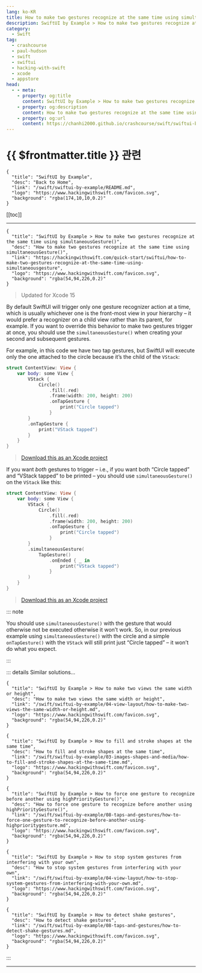 ```yaml
---
lang: ko-KR
title: How to make two gestures recognize at the same time using simultaneousGesture()
description: SwiftUI by Example > How to make two gestures recognize at the same time using simultaneousGesture()
category:
  - Swift
tag: 
  - crashcourse
  - paul-hudson
  - swift
  - swiftui
  - hacking-with-swift
  - xcode
  - appstore
head:
  - - meta:
    - property: og:title
      content: SwiftUI by Example > How to make two gestures recognize at the same time using simultaneousGesture()
    - property: og:description
      content: How to make two gestures recognize at the same time using simultaneousGesture()
    - property: og:url
      content: https://chanhi2000.github.io/crashcourse/swift/swiftui-by-example/08-taps-and-gestures/how-to-make-two-gestures-recognize-at-the-same-time-using-simultaneousgesture.html
---
```


# {{ $frontmatter.title }} 관련

```component VPCard
{
  "title": "SwiftUI by Example",
  "desc": "Back to Home",
  "link": "/swift/swiftui-by-example/README.md",
  "logo": "https://www.hackingwithswift.com/favicon.svg",
  "background": "rgba(174,10,10,0.2)"
}
```

[[toc]]

---

```component VPCard
{
  "title": "SwiftUI by Example > How to make two gestures recognize at the same time using simultaneousGesture()",
  "desc": "How to make two gestures recognize at the same time using simultaneousGesture()",
  "link": "https://hackingwithswift.com/quick-start/swiftui/how-to-make-two-gestures-recognize-at-the-same-time-using-simultaneousgesture",
  "logo": "https://www.hackingwithswift.com/favicon.svg",
  "background": "rgba(54,94,226,0.2)"
}
```

> Updated for Xcode 15

By default SwiftUI will trigger only one gesture recognizer action at a time, which is usually whichever one is the front-most view in your hierarchy – it would prefer a recognizer on a child view rather than its parent, for example. If you want to override this behavior to make two gestures trigger at once, you should use the `simultaneousGesture()` when creating your second and subsequent gestures.

For example, in this code we have two tap gestures, but SwiftUI will execute only the one attached to the circle because it’s the child of the `VStack`:

```swift
struct ContentView: View {
    var body: some View {
        VStack {
            Circle()
                .fill(.red)
                .frame(width: 200, height: 200)
                .onTapGesture {
                    print("Circle tapped")
                }
        }
        .onTapGesture {
            print("VStack tapped")
        }
    }
}
```

> [<FontIcon icon="fas fa-file-zipper"/>Download this as an Xcode project](https://www.hackingwithswift.com/files/projects/swiftui/how-to-make-two-gestures-recognize-at-the-same-time-using-simultaneousgesture-1.zip)

<VidStack src="https://www.hackingwithswift.com/img/books/quick-start/swiftui/how-to-make-two-gestures-recognize-at-the-same-time-using-simultaneousgesture-1~dark.mp4" />

If you want *both* gestures to trigger – i.e., if you want both “Circle tapped” and “VStack tapped” to be printed – you should use `simultaneousGesture()` on the `VStack` like this:

```swift
struct ContentView: View {
    var body: some View {
        VStack {
            Circle()
                .fill(.red)
                .frame(width: 200, height: 200)
                .onTapGesture {
                    print("Circle tapped")
                }
        }
        .simultaneousGesture(
            TapGesture()
                .onEnded { _ in
                    print("VStack tapped")
                }
        )
    }
}
```

> [<FontIcon icon="fas fa-file-zipper"/>Download this as an Xcode project](https://www.hackingwithswift.com/files/projects/swiftui/how-to-make-two-gestures-recognize-at-the-same-time-using-simultaneousgesture-2.zip)

<VidStack src="https://www.hackingwithswift.com/img/books/quick-start/swiftui/how-to-make-two-gestures-recognize-at-the-same-time-using-simultaneousgesture-2~dark.mp4" />

::: note

You should use `simultaneousGesture()` with the gesture that would otherwise not be executed otherwise it won’t work. So, in our previous example using `simultaneousGesture()` with the circle and a simple `onTapGesture()` with the `VStack` will still print just “Circle tapped” – it won’t do what you expect.

:::

::: details Similar solutions…

```component VPCard
{
  "title": "SwiftUI by Example > How to make two views the same width or height",
  "desc": "How to make two views the same width or height",
  "link": "/swift/swiftui-by-example/04-view-layout/how-to-make-two-views-the-same-width-or-height.md",
  "logo": "https://www.hackingwithswift.com/favicon.svg",
  "background": "rgba(54,94,226,0.2)"
}
```

```component VPCard
{
  "title": "SwiftUI by Example > How to fill and stroke shapes at the same time",
  "desc": "How to fill and stroke shapes at the same time",
  "link": "/swift/swiftui-by-example/03-images-shapes-and-media/how-to-fill-and-stroke-shapes-at-the-same-time.md",
  "logo": "https://www.hackingwithswift.com/favicon.svg",
  "background": "rgba(54,94,226,0.2)"
}
```

```component VPCard
{
  "title": "SwiftUI by Example > How to force one gesture to recognize before another using highPriorityGesture()",
  "desc": "How to force one gesture to recognize before another using highPriorityGesture()",
  "link": "/swift/swiftui-by-example/08-taps-and-gestures/how-to-force-one-gesture-to-recognize-before-another-using-highprioritygesture.md",
  "logo": "https://www.hackingwithswift.com/favicon.svg",
  "background": "rgba(54,94,226,0.2)"
}
```

```component VPCard
{
  "title": "SwiftUI by Example > How to stop system gestures from interfering with your own",
  "desc": "How to stop system gestures from interfering with your own",
  "link": "/swift/swiftui-by-example/04-view-layout/how-to-stop-system-gestures-from-interfering-with-your-own.md",
  "logo": "https://www.hackingwithswift.com/favicon.svg",
  "background": "rgba(54,94,226,0.2)"
}
```

```component VPCard
{
  "title": "SwiftUI by Example > How to detect shake gestures",
  "desc": "How to detect shake gestures",
  "link": "/swift/swiftui-by-example/08-taps-and-gestures/how-to-detect-shake-gestures.md",
  "logo": "https://www.hackingwithswift.com/favicon.svg",
  "background": "rgba(54,94,226,0.2)"
}
```

:::

---

<TagLinks />